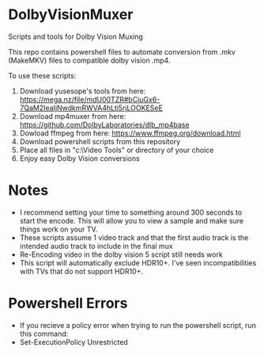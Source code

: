 # DolbyVisionMuxer
Scripts and tools for Dolby Vision Muxing

This repo contains powershell files to automate conversion from .mkv (MakeMKV) files to compatible dolby vision .mp4.

To use these scripts:
1) Download yusesope's tools from here: https://mega.nz/file/mdU00TZR#bCiuGx6-7QaM2IeaIjNwdkmRWVA4hLti5rjLOOKESeE
2) Download mp4muxer from here: https://github.com/DolbyLaboratories/dlb_mp4base
3) Dowload ffmpeg from here: https://www.ffmpeg.org/download.html
4) Download powershell scripts from this repository
5) Place all files in "c:\Video Tools" or directory of your choice
6) Enjoy easy Dolby Vision conversions

# Notes
* I recommend setting your time to something around 300 seconds to start the encode.  This will allow you to view a sample and make sure things work on your TV.
* These scripts assume 1 video track and that the first audio track is the intended audio track to include in the final mux
* Re-Encoding video in the dolby vision 5 script still needs work
* This script will automatically exclude HDR10+.  I've seen incompatibilities with TVs that do not support HDR10+.

# Powershell Errors
* If you recieve a policy error when trying to run the powershell script, run this command:
* Set-ExecutionPolicy Unrestricted
